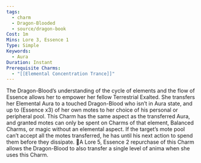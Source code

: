 ```yaml
---
tags:
  - charm
  - Dragon-Blooded
  - source/dragon-book
Cost: 1m
Mins: Lore 3, Essence 1
Type: Simple
Keywords:
  - Aura
Duration: Instant
Prerequisite Charms:
  - "[[Elemental Concentration Trance]]"
---
```

The Dragon-Blood’s understanding of the cycle of elements and the flow of Essence allows her to empower her fellow Terrestrial Exalted. She transfers her Elemental Aura to a touched Dragon-Blood who isn’t in Aura state, and up to (Essence x3) of her own motes to her choice of his personal or peripheral pool. This Charm has the same aspect as the transferred Aura, and granted motes can only be spent on Charms of that element, Balanced Charms, or magic without an elemental aspect. If the target’s mote pool can’t accept all the motes transferred, he has until his next action to spend them before they dissipate. A Lore 5, Essence 2 repurchase of this Charm allows the Dragon-Blood to also transfer a single level of anima when she uses this Charm.